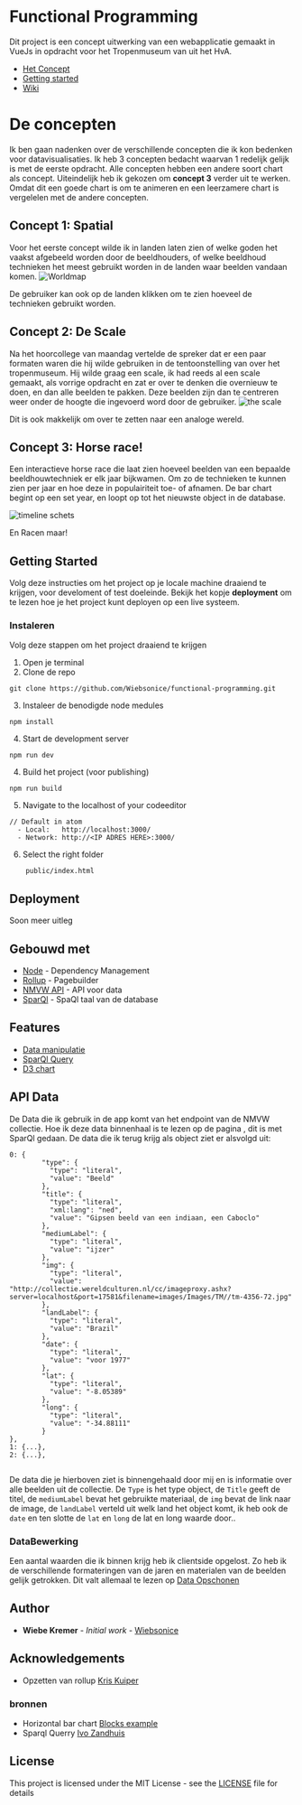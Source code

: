 # Functional Programming

Dit project is een concept uitwerking van een webapplicatie gemaakt in VueJs in opdracht voor het Tropenmuseum van uit het HvA.

* [Het Concept](https://github.com/Wiebsonice/functional-programming/blob/master/README.md#het-concept)
* [Getting started](https://github.com/Wiebsonice/functional-programming/blob/master/README.md#getting-started)
* [Wiki](https://github.com/Wiebsonice/functional-programming/wiki)

# De concepten
Ik ben gaan nadenken over de verschillende concepten die ik kon bedenken voor datavisualisaties. Ik heb 3 concepten bedacht waarvan 1 redelijk gelijk is met de eerste opdracht. Alle concepten hebben een andere soort chart als concept. Uiteindelijk heb ik gekozen om **concept 3** verder uit te werken. Omdat dit een goede chart is om te animeren en een leerzamere chart is vergelelen met de andere concepten.

## Concept 1: Spatial
Voor het eerste concept wilde ik in landen laten zien of welke goden het vaakst afgebeeld worden door de beeldhouders, of welke beeldhoud technieken het meest gebruikt worden in de landen waar beelden vandaan komen.
![Worldmap](https://github.com/Wiebsonice/functional-programming/blob/master/wiki-assets/world-sketch.png)

De gebruiker kan ook op de landen klikken om te zien hoeveel de technieken gebruikt worden.
  
## Concept 2: De Scale
Na het hoorcollege van maandag vertelde de spreker dat er een paar formaten waren die hij wilde gebruiken in de tentoonstelling van over het tropenmuseum. Hij wilde graag een scale, ik had reeds al een scale gemaakt, als vorrige opdracht en zat er over te denken die overnieuw te doen, en dan alle beelden te pakken. Deze beelden zijn dan te centreren weer onder de hoogte die ingevoerd word door de gebruiker.
![the scale](https://github.com/Wiebsonice/functional-programming/blob/master/wiki-assets/boeddha-scale.png)
  
Dit is ook makkelijk om over te zetten naar een analoge wereld.
  
## Concept 3: Horse race!
Een interactieve horse race die laat zien hoeveel beelden van een bepaalde beeldhouwtechniek er elk jaar bijkwamen. Om zo de technieken te kunnen zien per jaar en hoe deze in populairiteit toe- of afnamen. De bar chart begint op een set year, en loopt op tot het nieuwste object in de database.

![timeline schets](https://github.com/Wiebsonice/functional-programming/blob/master/wiki-assets/timeline-schets.png)
  
En Racen maar!



## Getting Started
  
Volg deze instructies om het project op je locale machine draaiend te krijgen, voor develoment of test doeleinde.
Bekijk het kopje **deployment** om te lezen hoe je het project kunt deployen op een live systeem.


### Instaleren

Volg deze stappen om het project draaiend te krijgen

1. Open je terminal
2. Clone de repo

```
git clone https://github.com/Wiebsonice/functional-programming.git
```

3. Instaleer de benodigde node medules

```
npm install
```

4. Start de development server

```
npm run dev
```

4. Build het project (voor publishing)

```
npm run build
```

5. Navigate to the localhost of your codeeditor

```
// Default in atom
  - Local:   http://localhost:3000/
  - Network: http://<IP ADRES HERE>:3000/
```

6. Select the right folder
```
    public/index.html
```

## Deployment
Soon meer uitleg

## Gebouwd met

* [Node](https://nodejs.org/en/) - Dependency Management
* [Rollup](https://rollupjs.org/) - Pagebuilder
* [NMVW API](https://collectie.wereldculturen.nl/) - API voor data
* [SparQl](https://www.w3.org/TR/rdf-sparql-query/) - SpaQl taal van de database
  
## Features

* [Data manipulatie](https://github.com/Wiebsonice/frontend-applications/wiki/Documentatie-%7C-Data-bewerken-clientside)
* [SparQl Query](https://github.com/Wiebsonice/frontend-applications/wiki/Documentatie-%7C-SparQl-Query)
* [D3 chart]()

  
## API Data

De Data die ik gebruik in de app komt van het endpoint van de NMVW collectie. Hoe ik deze data binnenhaal is te lezen op de pagina [](), dit is met SparQl gedaan. De data die ik terug krijg als object ziet er alsvolgd uit:

```
0: {
        "type": {
          "type": "literal",
          "value": "Beeld"
        },
        "title": {
          "type": "literal",
          "xml:lang": "ned",
          "value": "Gipsen beeld van een indiaan, een Caboclo"
        },
        "mediumLabel": {
          "type": "literal",
          "value": "ijzer"
        },
        "img": {
          "type": "literal",
          "value": "http://collectie.wereldculturen.nl/cc/imageproxy.ashx?server=localhost&port=17581&filename=images/Images/TM//tm-4356-72.jpg"
        },
        "landLabel": {
          "type": "literal",
          "value": "Brazil"
        },
        "date": {
          "type": "literal",
          "value": "voor 1977"
        },
        "lat": {
          "type": "literal",
          "value": "-8.05389"
        },
        "long": {
          "type": "literal",
          "value": "-34.88111"
        }
},
1: {...},
2: {...},


```

De data die je hierboven ziet is binnengehaald door mij en is informatie over alle beelden uit de collectie. De `Type` is het type object, de `Title` geeft de titel, de `mediumLabel` bevat het gebruikte materiaal, de `img` bevat de link naar de image, de `landLabel` verteld uit welk land het object komt, ik heb ook de `date` en ten slotte  de `lat` en `long` de lat en long waarde door..

### DataBewerking
Een aantal waarden die ik binnen krijg heb ik clientside opgelost. Zo heb ik de verschillende formateringen van de jaren en materialen van de beelden gelijk getrokken. Dit valt allemaal te lezen op [Data Opschonen]()
  
## Author

* **Wiebe Kremer** - *Initial work* - [Wiebsonice](https://github.com/Wiebsonice)
  
## Acknowledgements
* Opzetten van rollup [Kris Kuiper]()

### bronnen
* Horizontal bar chart [Blocks example](https://bl.ocks.org/caravinden/eb0e5a2b38c8815919290fa838c6b63b)
* Sparql Querry [Ivo Zandhuis](#)

## License

This project is licensed under the MIT License - see the [LICENSE](LICENSE) file for details


